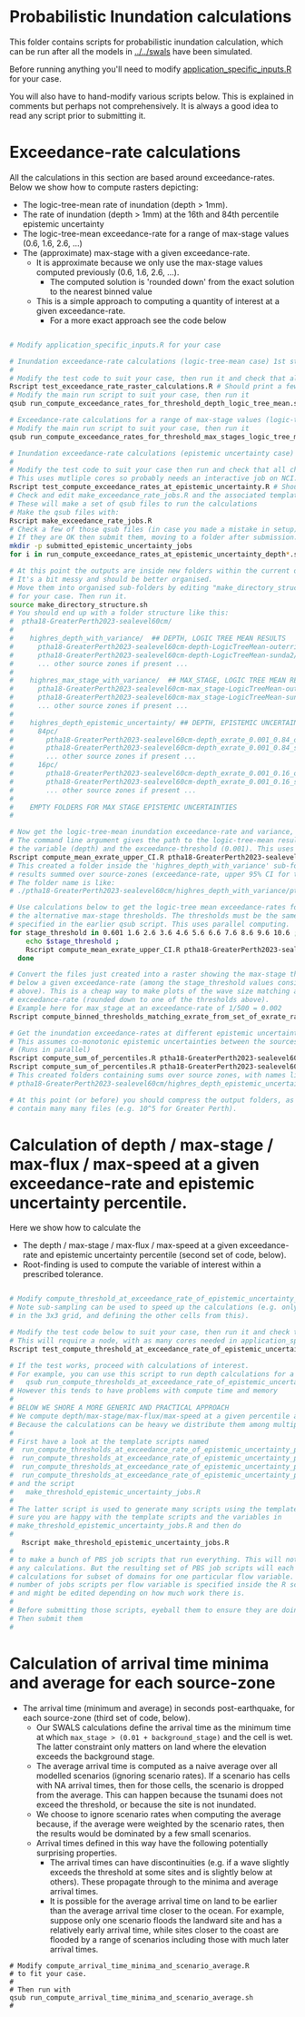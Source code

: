 # Probabilistic Inundation calculations

This folder contains scripts for probabilistic inundation calculation, which can be run after all the models in [../../swals](../../swals) have been simulated.

Before running anything you'll need to modify [application_specific_inputs.R](application_specific_inputs.R) for your case.

You will also have to hand-modify various scripts below. This is explained in comments but perhaps not comprehensively. It is always a good idea to read any script prior to submitting it.


# Exceedance-rate calculations

All the calculations in this section are based around exceedance-rates. Below we show how to compute rasters depicting:
* The logic-tree-mean rate of inundation (depth > 1mm).
* The rate of inundation (depth > 1mm) at the 16th and 84th percentile epistemic uncertainty
* The logic-tree-mean exceedance-rate for a range of max-stage values (0.6, 1.6, 2.6, ...)
* The (approximate) max-stage with a given exceedance-rate. 
  * It is approximate because we only use the max-stage values computed previously (0.6, 1.6, 2.6, ...).
    * The computed solution is 'rounded down' from the exact solution to the nearest binned value
  * This is a simple approach to computing a quantity of interest at a given exceedance-rate.
    * For a more exact approach see the code below 

```bash

# Modify application_specific_inputs.R for your case

# Inundation exceedance-rate calculations (logic-tree-mean case) 1st step
#
# Modify the test code to suit your case, then run it and check that all cases PASS
Rscript test_exceedance_rate_raster_calculations.R # Should print a few "PASS"
# Modify the main run script to suit your case, then run it
qsub run_compute_exceedance_rates_for_threshold_depth_logic_tree_mean.sh

# Exceedance-rate calculations for a range of max-stage values (logic-tree-mean case, 1st step)
# Modify the main run script to suit your case, then run it
qsub run_compute_exceedance_rates_for_threshold_max_stages_logic_tree_mean.sh

# Inundation exceedance-rate calculations (epistemic uncertainty case) 1st step
#
# Modify the test code to suit your case then run and check that all checks PASS 
# This uses mutliple cores so probably needs an interactive job on NCI.
Rscript test_compute_exceedance_rates_at_epistemic_uncertainty.R # Should print "PASS"
# Check and edit make_exceedance_rate_jobs.R and the associated template script.
# These will make a set of qsub files to run the calculations
# Make the qsub files with:
Rscript make_exceedance_rate_jobs.R
# Check a few of those qsub files (in case you made a mistake in setup)
# If they are OK then submit them, moving to a folder after submission.
mkdir -p submitted_epistemic_uncertainty_jobs
for i in run_compute_exceedance_rates_at_epistemic_uncertainty_depth*.sh; do echo $i; qsub $i; mv $i submitted_epistemic_uncertainty_jobs; done

# At this point the outputs are inside new folders within the current directory.
# It's a bit messy and should be better organised.
# Move them into organised sub-folders by editing "make_directory_structure.sh"
# for your case. Then run it.
source make_directory_structure.sh
# You should end up with a folder structure like this:
#  ptha18-GreaterPerth2023-sealevel60cm/
#
#    highres_depth_with_variance/  ## DEPTH, LOGIC TREE MEAN RESULTS
#      ptha18-GreaterPerth2023-sealevel60cm-depth-LogicTreeMean-outerrisesunda/
#      ptha18-GreaterPerth2023-sealevel60cm-depth-LogicTreeMean-sunda2/
#      ... other source zones if present ...
#
#    highres_max_stage_with_variance/  ## MAX_STAGE, LOGIC TREE MEAN RESULTS
#      ptha18-GreaterPerth2023-sealevel60cm-max_stage-LogicTreeMean-outerrisesunda/
#      ptha18-GreaterPerth2023-sealevel60cm-max_stage-LogicTreeMean-sunda2/
#      ... other source zones if present ...
#
#    highres_depth_epistemic_uncertainty/ ## DEPTH, EPISTEMIC UNCERTAINTY RESULTS
#      84pc/
#        ptha18-GreaterPerth2023-sealevel60cm-depth_exrate_0.001_0.84_outerrisesunda/
#        ptha18-GreaterPerth2023-sealevel60cm-depth_exrate_0.001_0.84_sunda2/
#        ... other source zones if present ...
#      16pc/
#        ptha18-GreaterPerth2023-sealevel60cm-depth_exrate_0.001_0.16_outerrisesunda/
#        ptha18-GreaterPerth2023-sealevel60cm-depth_exrate_0.001_0.16_sunda2/
#        ... other source zones if present ...
#
#    EMPTY FOLDERS FOR MAX STAGE EPISTEMIC UNCERTAINTIES
#

# Now get the logic-tree-mean inundation exceedance-rate and variance, summed over sources.
# The command line argument gives the path to the logic-tree-mean results above,
# the variable (depth) and the exceedance-threshold (0.001). This uses parallel computing.
Rscript compute_mean_exrate_upper_CI.R ptha18-GreaterPerth2023-sealevel60cm/highres_depth_with_variance depth 0.001
# This created a folder inside the 'highres_depth_with_variance' sub-folder above, containing
# results summed over source-zones (exceedance-rate, upper 95% CI for true exeedance-rate, variance). 
# The folder name is like:
# ./ptha18-GreaterPerth2023-sealevel60cm/highres_depth_with_variance/ptha18-GreaterPerth2023-sealevel60cm-depth-LogicTreeMean-sum_of_source_zones

# Use calculations below to get the logic-tree mean exceedance-rates for all
# the alternative max-stage thresholds. The thresholds must be the same as
# specified in the earlier qsub script. This uses parallel computing.
for stage_threshold in 0.601 1.6 2.6 3.6 4.6 5.6 6.6 7.6 8.6 9.6 10.6 ; do
    echo $stage_threshold ;
    Rscript compute_mean_exrate_upper_CI.R ptha18-GreaterPerth2023-sealevel60cm/highres_max_stage_with_variance max_stage $stage_threshold ;
  done

# Convert the files just created into a raster showing the max-stage threshold just
# below a given exceedance-rate (among the stage_threshold values considered
# above). This is a cheap way to make plots of the wave size matching a given
# exceedance-rate (rounded down to one of the thresholds above). 
# Example here for max_stage at an exceedance-rate of 1/500 = 0.002
Rscript compute_binned_thresholds_matching_exrate_from_set_of_exrate_rasters.R ptha18-GreaterPerth2023-sealevel60cm/highres_max_stage_with_variance/ptha18-GreaterPerth2023-sealevel60cm-max_stage-LogicTreeMean-sum_of_source_zones max_stage 0.002

# Get the inundation exceedance-rates at different epistemic uncertainty percentiles, summed over source-zones.
# This assumes co-monotonic epistemic uncertainties between the sources (conservative).
# (Runs in parallel)
Rscript compute_sum_of_percentiles.R ptha18-GreaterPerth2023-sealevel60cm/highres_depth_epistemic_uncertainty/ 84 depth 0.001
Rscript compute_sum_of_percentiles.R ptha18-GreaterPerth2023-sealevel60cm/highres_depth_epistemic_uncertainty/ 16 depth 0.001
# This created folders containing sums over source zones, with names like:
# ptha18-GreaterPerth2023-sealevel60cm/highres_depth_epistemic_uncertainty/84pc/ptha18-GreaterPerth2023-sealevel60cm-depth_exrate_0.001_0.84_sum_of_source_zones/

# At this point (or before) you should compress the output folders, as they can
# contain many many files (e.g. 10^5 for Greater Perth). 

```

# Calculation of depth / max-stage / max-flux / max-speed at a given exceedance-rate and epistemic uncertainty percentile.

Here we show how to calculate the
* The depth / max-stage / max-flux / max-speed at a given exceedance-rate and epistemic uncertainty percentile (second set of code, below).
* Root-finding is used to compute the variable of interest within a prescribed tolerance.

```bash

# Modify compute_threshold_at_exceedance_rate_of_epistemic_uncertainty_percentile.R for your case.
# Note sub-sampling can be used to speed up the calculations (e.g. only computing the middle pixel
# in the 3x3 grid, and defining the other cells from this).

# Modify the test code below to suit your case, then run it and check that it prints PASS.
# This will require a node, with as many cores needed in application_specific_inputs.R::MC_CORES.
Rscript test_compute_threshold_at_exceedance_rate_of_epistemic_uncertainty.R

# If the test works, proceed with calculations of interest.
# For example, you can use this script to run depth calculations for a subset of domains
#   qsub run_compute_thresholds_at_exceedance_rate_of_epistemic_uncertainty_percentile.sh
# However this tends to have problems with compute time and memory
#
# BELOW WE SHORE A MORE GENERIC AND PRACTICAL APPROACH
# We compute depth/max-stage/max-flux/max-speed at a given percentile and exceedance-rate.
# Because the calculations can be heavy we distribute them among multiple jobs. 
#
# First have a look at the template scripts named 
#  run_compute_thresholds_at_exceedance_rate_of_epistemic_uncertainty_percentile_DEPTH___MIN_DOMAIN_INDEX_____MAX_DOMAIN_INDEX__.sh
#  run_compute_thresholds_at_exceedance_rate_of_epistemic_uncertainty_percentile_MAX_FLUX___MIN_DOMAIN_INDEX_____MAX_DOMAIN_INDEX__.sh
#  run_compute_thresholds_at_exceedance_rate_of_epistemic_uncertainty_percentile_MAX_SPEED___MIN_DOMAIN_INDEX_____MAX_DOMAIN_INDEX__.sh
#  run_compute_thresholds_at_exceedance_rate_of_epistemic_uncertainty_percentile_MAX_STAGE___MIN_DOMAIN_INDEX_____MAX_DOMAIN_INDEX__.sh
# and the script
#   make_threshold_epistemic_uncertainty_jobs.R
# 
# The latter script is used to generate many scripts using the templates. Make
# sure you are happy with the template scripts and the variables in
# make_threshold_epistemic_uncertainty_jobs.R and then do
#
   Rscript make_threshold_epistemic_uncertainty_jobs.R
#
# to make a bunch of PBS job scripts that run everything. This will not submit
# any calculations. But the resulting set of PBS job scripts will each do
# calculations for subset of domains for one particular flow variable. The
# number of jobs scripts per flow variable is specified inside the R script,
# and might be edited depending on how much work there is.
#
# Before submitting those scripts, eyeball them to ensure they are doing what you want.
# Then submit them
# 

```

# Calculation of arrival time minima and average for each source-zone

* The arrival time (minimum and average) in seconds post-earthquake, for each source-zone (third set of code, below).
  * Our SWALS calculations define the arrival time as the minimum time at which `max_stage > (0.01 + background_stage)` and the cell is wet. The latter constraint only matters on land where the elevation exceeds the background stage.
  * The average arrival time is computed as a naive average over all modelled scenarios (ignoring scenario rates). If a scenario has cells with NA arrival times, then for those cells, the scenario is dropped from the average. This can happen because the tsunami does not exceed the threshold, or because the site is not inundated.
  * We choose to ignore scenario rates when computing the average because, if the average were weighted by the scenario rates, then the results would be dominated by a few small scenarios.
  * Arrival times defined in this way have the following potentially surprising properties.
    * The arrival times can have discontinuities (e.g. if a wave slightly exceeds the threshold at some sites and is slightly below at others). These propagate through to the minima and average arrival times.
    * It is possible for the average arrival time on land to be earlier than the average arrival time closer to the ocean. For example, suppose only one scenario floods the landward site and has a relatively early arrival time, while sites closer to the coast are flooded by a range of scenarios including those with much later arrival times.

```
# Modify compute_arrival_time_minima_and_scenario_average.R 
# to fit your case.
#
# Then run with
qsub run_compute_arrival_time_minima_and_scenario_average.sh
#
```

```
